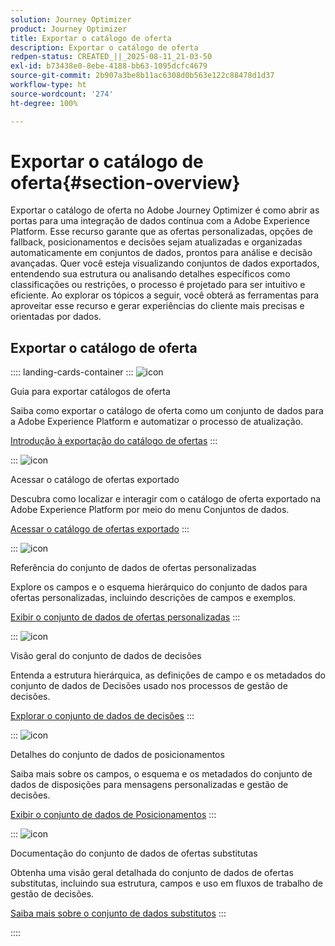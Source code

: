 ```yaml
---
solution: Journey Optimizer
product: Journey Optimizer
title: Exportar o catálogo de oferta
description: Exportar o catálogo de oferta
redpen-status: CREATED_||_2025-08-11_21-03-50
exl-id: b73438e0-8ebe-4188-bb63-1095dcfc4679
source-git-commit: 2b907a3be8b11ac6308d0b563e122c88478d1d37
workflow-type: ht
source-wordcount: '274'
ht-degree: 100%

---
```


# Exportar o catálogo de oferta{#section-overview}

Exportar o catálogo de oferta no Adobe Journey Optimizer é como abrir as portas para uma integração de dados contínua com a Adobe Experience Platform. Esse recurso garante que as ofertas personalizadas, opções de fallback, posicionamentos e decisões sejam atualizadas e organizadas automaticamente em conjuntos de dados, prontos para análise e decisão avançadas. Quer você esteja visualizando conjuntos de dados exportados, entendendo sua estrutura ou analisando detalhes específicos como classificações ou restrições, o processo é projetado para ser intuitivo e eficiente. Ao explorar os tópicos a seguir, você obterá as ferramentas para aproveitar esse recurso e gerar experiências do cliente mais precisas e orientadas por dados.

## Exportar o catálogo de oferta

:::: landing-cards-container
:::
![icon](https://cdn.experienceleague.adobe.com/icons/circle-play.svg)

Guia para exportar catálogos de oferta

Saiba como exportar o catálogo de oferta como um conjunto de dados para a Adobe Experience Platform e automatizar o processo de atualização.

[Introdução à exportação do catálogo de ofertas](../using/offers/export-catalog/get-started-export.md)
:::

:::
![icon](https://cdn.experienceleague.adobe.com/icons/list-check.svg)

Acessar o catálogo de ofertas exportado

Descubra como localizar e interagir com o catálogo de oferta exportado na Adobe Experience Platform por meio do menu Conjuntos de dados.

[Acessar o catálogo de ofertas exportado](../using/offers/export-catalog/access-dataset.md)
:::

:::
![icon](https://cdn.experienceleague.adobe.com/icons/code-branch.svg)

Referência do conjunto de dados de ofertas personalizadas

Explore os campos e o esquema hierárquico do conjunto de dados para ofertas personalizadas, incluindo descrições de campos e exemplos.

[Exibir o conjunto de dados de ofertas personalizadas](../using/offers/export-catalog/export-offers.md)
:::

:::
![icon](https://cdn.experienceleague.adobe.com/icons/code-branch.svg)

Visão geral do conjunto de dados de decisões

Entenda a estrutura hierárquica, as definições de campo e os metadados do conjunto de dados de Decisões usado nos processos de gestão de decisões.

[Explorar o conjunto de dados de decisões](../using/offers/export-catalog/export-decisions.md)
:::

:::
![icon](https://cdn.experienceleague.adobe.com/icons/puzzle-piece.svg)

Detalhes do conjunto de dados de posicionamentos

Saiba mais sobre os campos, o esquema e os metadados do conjunto de dados de disposições para mensagens personalizadas e gestão de decisões.

[Exibir o conjunto de dados de Posicionamentos](../using/offers/export-catalog/export-placements.md)
:::

:::
![icon](https://cdn.experienceleague.adobe.com/icons/puzzle-piece.svg)

Documentação do conjunto de dados de ofertas substitutas

Obtenha uma visão geral detalhada do conjunto de dados de ofertas substitutas, incluindo sua estrutura, campos e uso em fluxos de trabalho de gestão de decisões.

[Saiba mais sobre o conjunto de dados substitutos](../using/offers/export-catalog/export-fallback.md)
:::

::::
